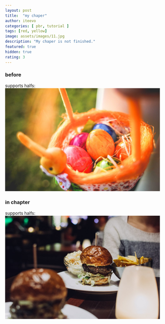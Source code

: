 ```yaml
---
layout: post
title:  "my chaper"
author: iteevo
categories: [ pbr, tutorial ]
tags: [red, yellow]
image: assets/images/11.jpg
description: "My chaper is not finished."
featured: true
hidden: true
rating: 3
---
```

### before
supports halfs:
![rootimage](../../assets/images/3.jpg)
### in chapter
supports halfs:
![rootimage](../../assets/images/2.jpg)

